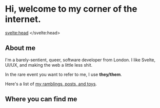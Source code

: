 # Hi, welcome to my corner of the internet.
<script lang="ts">
  import Socials from './Socials.svelte';
</script>

<svelte:head>
	<title> rain.lgbt // home </title>
  <meta name="description" content="rain's about me">
  <meta content="about rain" property="og:title" />
  <meta content="https://rain.lgbt/" property="og:url" />
</svelte:head>

## About me

I'm a barely-sentient, queer, software developer from London. I like Svelte, UI/UX, and making the web a little less shit.

In the rare event you want to refer to me, I use **they/them**.

Here's a list of [my ramblings, posts, and toys](./posts/).

## Where you can find me

<Socials />